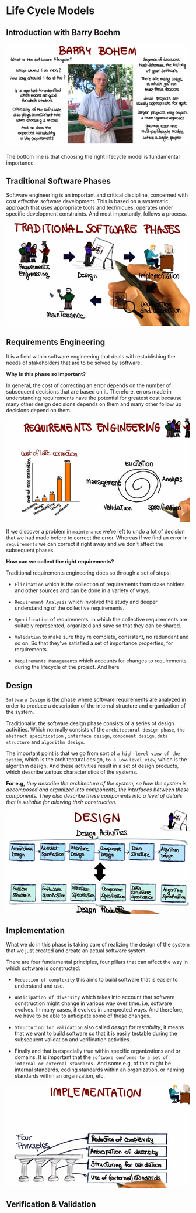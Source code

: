 # Life Cycle Models

## Introduction with Barry Boehm

![](res/12.png)

The bottom line is that choosing the right lifecycle model is fundamental importance.

## Traditional Software Phases

Software engineering is an important and critical discipline, concerned with cost effective software development. This is based on a systematic approach that uses appropriate tools and techniques, operates under specific development constraints. And most importantly, follows a process.

![](res/13.png)

## Requirements Engineering

It is a field within software engineering that deals with establishing the needs of stakeholders that are to be solved by software.

**Why is this phase so important?**

In general, the cost of correcting an error depends on the number of subsequent decisions that are based on it. Therefore, errors made in understanding requirements have the potential for greatest cost because many other design decisions depends on them and many other follow up decisions depend on them.

![](res/14.png)

If we discover a problem in `maintenance` we're left to undo a lot of decision that we had made before to correct the error. Whereas if we find an error in `requirements` we can correct it right away and we don't affect the subsequent phases.

**How can we collect the right requirements?**

Traditional requirements engineering does so through a set of steps:

- `Elicitation` which is the collection of requirements from stake holders and other sources and can be done in a variety of ways.

- `Requirement Analysis` which involved the study and deeper understanding of the collective requirements.

- `Specification` of requirements, in which the collective requirements are suitably represented, organized and save so that they can be shared.

- `Validation` to make sure they're complete, consistent, no redundant and so on. So that they've satisfied a set of importance properties, for requirements.

- `Requirements Managements` which accounts for changes to requirements during the lifecycle of the project. And here

## Design

`Software Design` is the phase where software requirements are analyzed in order to produce a description of the internal structure and organization of the system.

Traditionally, the software design phase consists of a series of design activities. Which normally consists of the `architectural design phase`, `the abstract specification` , `interface design`, `component design`, `data structure` and `algorithm design`.

The important point is that we go from sort of `a high-level view of the system`, which is the architectural design, `to a low-level view`, which is the algorithm design. And these activities result in a set of design products, which describe various characteristics of the systems.

**For e.g,** _they describe the architecture of the system, so how the system is decomposed and organized into components, the interfaces between these components. They also describe these components into a level of details that is suitable for allowing their construction._

![](res/15.png)

## Implementation

What we do in this phase is taking care of realizing the design of the system that we just created and create an actual software system.

There are four fundamental principles, four pillars that can affect the way in which software is constructed:

- `Reduction of complexity` this aims to build software that is easier to understand and use.

- `Anticipation of diversity` which takes into account that software construction might change in various way over time. i.e, software evolves. In many cases, it evolves in unexpected ways. And therefore, we have to be able to anticipate some of these changes.

- `Structuring for validation` also called _design for testability_, it means that we want to build software so that it is easily testable during the subsequent validation and verification activities.

- Finally and that is especially true within specific organizations and or domains. It is important that the `software conforms to a set of internal or external standards.` And some e.g, of this might be internal standards, coding standards within an organization, or naming standards within an organization, etc.

![](res/16.png)

## Verification & Validation
